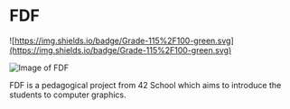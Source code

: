 # FDF

![https://img.shields.io/badge/Grade-115%2F100-green.svg](https://img.shields.io/badge/Grade-115%2F100-green.svg)

![Image of FDF](https://nsa40.casimages.com/img/2019/01/16/190116074819480155.jpg)

FDF is a pedagogical project from 42 School which aims to introduce the students to computer graphics.
